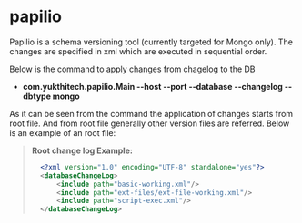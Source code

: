 # papilio

Papilio is a schema versioning tool (currently targeted for Mongo only). The changes are specified in xml which are executed in sequential order.

Below is the command to apply changes from chagelog to the DB

* **com.yukthitech.papilio.Main --host <db-host> --port <db-port> --database <database> --changelog <path-of-root-file> --dbtype mongo**

As it can be seen from the command the application of changes starts from root file. And from root file generally other version files are referred. Below is an example of an root file:

> **Root change log Example:**
> ```xml
>	<?xml version="1.0" encoding="UTF-8" standalone="yes"?>
>	<databaseChangeLog>
>		<include path="basic-working.xml"/>
>		<include path="ext-files/ext-file-working.xml"/>	
>		<include path="script-exec.xml"/>
>	</databaseChangeLog>
> ```



	

